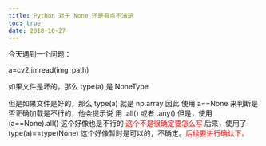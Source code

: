 ```yaml
---
title: Python 对于 None 还是有点不清楚
toc: true
date: 2018-10-27
---
```


今天遇到一个问题：

a=cv2.imread(img_path)

如果文件是坏的，那么 type(a) 是 NoneType

但是如果文件是好的，那么 type(a) 就是 np.array
因此 使用 a==None 来判断是否正确加载是不行的，他会提示说 用 .all() 或者 .any()
但是，使用  (a==None).all() 这个好像也是不行的 <span style="color:red;">这个不是很确定要怎么写</span>
后来，使用了 type(a)==type(None) 这个好像暂时是可以的，不确定。<span style="color:red;">后续要进行确认下。</span>
